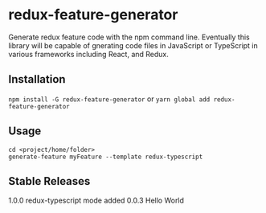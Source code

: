 # redux-feature-generator
Generate redux feature code with the npm command line. Eventually this library will be capable of gnerating code files in JavaScript or TypeScript in various frameworks including React, and Redux.

## Installation
`npm install -G redux-feature-generator`
or
`yarn global add redux-feature-generator`

## Usage
```{bash}
cd <project/home/folder>
generate-feature myFeature --template redux-typescript
```

## Stable Releases
1.0.0 redux-typescript mode added
0.0.3 Hello World